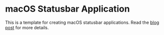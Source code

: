 # macOS Statusbar Application

This is a template for creating macOS statusbar applications. Read the [blog post](https://gokhun.dev/posts/macos-statusbar-application/) for more details.
